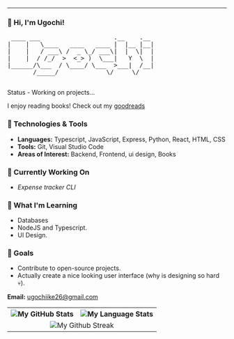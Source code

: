 
---

### 👋 Hi, I'm Ugochi!
<pre>
 ____ ___                    .__    .__ 
|    |   \____   ____   ____ |  |__ |__|
|    |   / ___\ /  _ \_/ ___\|  |  \|  |
|    |  / /_/  >  <_> )  \___|   Y  \  |
|______/\___  / \____/ \___  >___|  /__|
       /_____/             \/     \/    

</pre>
Status - Working on projects...

I enjoy reading books! Check out my <a href="https://www.goodreads.com/user/show/91681774-ugochi" target="_blank">goodreads</a> 
### 🔧 Technologies & Tools
- **Languages:** Typescript, JavaScript, Express, Python, React, HTML, CSS
- **Tools:** Git, Visual Studio Code  
- **Areas of Interest:** Backend, Frontend, ui design, Books

### 🚀 Currently Working On
- *Expense tracker CLI*

### 🌱 What I'm Learning
- Databases
- NodeJS and Typescript.  
- UI Design.  

### 🎯 Goals
- Contribute to open-source projects.  
- Actually create a nice looking user interface (why is designing so hard 💀).  

 **Email:** ugochiike26@gmail.com  



<table>
    <tr>
        <th>
        <picture>
            <source media="(prefers-color-scheme: dark)" srcset="https://github-readme-stats.vercel.app/api?username=noneofurbuzz&show_icons=true&count_private=true&include_all_commits=true&theme=dark&show_icons=true&layout=compact&bg_color=00000000&border_color=00000000&hide=contribs,prs">
            <img alt="My GitHub Stats" src="https://github-readme-stats.vercel.app/api?username=noneofurbuzz&show_icons=true&count_private=true&include_all_commits=true&theme=light&show_icons=true&layout=compact&bg_color=00000000&border_color=00000000&hide=contribs,prs">
</picture>
            <br>
        </th>
        <th>
        <picture>
            <source media="(prefers-color-scheme: dark)" srcset="https://github-readme-stats.quantumlytangled.vercel.app/api/top-langs/?username=noneofurbuzz&layout=compact&theme=dark&bg_color=00000000&hide_border=true&icon_color=00000000&count_private=true">
            <img alt="My Language Stats" src="https://github-readme-stats.quantumlytangled.vercel.app/api/top-langs/?username=noneofurbuzz&layout=compact&theme=light&text_color=434d58&bg_color=00000000&hide_border=true&icon_color=00000000&count_private=true">
</picture>
        </th>
    </tr>
    <tr>
    <td colspan = "2" align = "center">
    <picture>
    <source media = "(prefers-color-scheme: dark)" srcset = "https://streak-stats.demolab.com/?user=noneofurbuzz&theme=dark&background=00000000&hide_border=true&ring=9f9f9f&fire=fff&currStreakLabel=fff">
    <img alt = "My Github Streak" src = "https://streak-stats.demolab.com/?user=noneofurbuzz&theme=meta-light&background=00000000&hide_border=true">
    </picture>
    </td>
    </tr>
</table>




